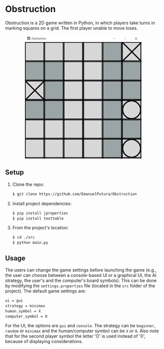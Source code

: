 # Obstruction
 Obstruction is a 2D game written in Python, in which players take turns in marking squares on a grid. The first player unable to move loses.
 
 <p align="center"> <img src="https://github.com/EmanuelPutura/Obstruction/blob/main/img/game.png" height="400"/> </p>
 
 
 ## Setup
 1. Clone the repo:
    ```sh
    $ git clone https://github.com/EmanuelPutura/Obstruction
    ```
 2. Install project dependencies:
    ```sh
    $ pip install jproperties
    $ pip install texttable
    ```
 3. From the project's location:
    ```sh
    $ cd ./src
    $ python main.py
    ```


 ## Usage
 The users can change the game settings before launching the game (e.g., the user can choose between a console-based UI or a graphical UI, the AI strategy, the user's and the computer's board symbols). This can be done by modifying the ```settings.properties``` file (located in the ```src``` folder of the project). The default game settings are:
 ```sh
 ui = gui
 strategy = minimax
 human_symbol = X
 computer_symbol = O
 ```
 For the UI, the options are ```gui``` and ```console```. The strategy can be ```beginner```, ```random``` or ```minimax``` and the human/computer symbol can be ```X``` or ```O```. Also note that for the second player symbol the letter 'O' is used instead of '0', because of displaying considerations.
 
 
